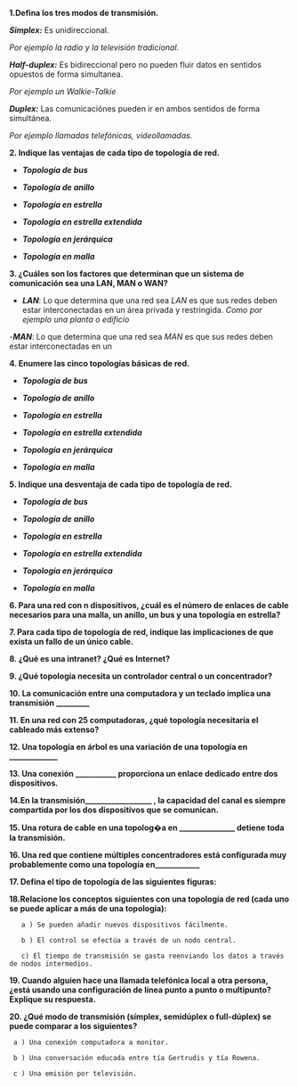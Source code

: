 **1.Defina los tres modos de transmisión.**

***Simplex:*** Es unidireccional. 

*Por ejemplo la radio y la televisión tradicional*.

***Half-duplex:*** Es bidireccional pero no pueden fluir datos en sentidos opuestos de forma simultanea. 

*Por ejemplo un Walkie-Talkie*

***Duplex:*** Las comunicaciónes pueden ir en ambos sentidos de forma simultánea. 

*Por ejemplo llamadas telefónicas, videollamadas.*

**2. Indique las ventajas de cada tipo de topología de red.**

- ***Topología de bus***

- ***Topología de anillo***

- ***Topología en estrella***

- ***Topología en estrella extendida***

- ***Topología en jerárquica***

- ***Topología en malla***



**3. ¿Cuáles son los factores que determinan que un sistema de comunicación sea una LAN, MAN o WAN?**

- ***LAN***: Lo que determina que una red sea *LAN* es que sus redes deben estar interconectadas en un área privada y restringida. *Como por ejemplo una planta o edificio*

-***MAN***: Lo que determina que una red sea *MAN* es que sus redes deben estar interconectadas en un


**4. Enumere las cinco topologías básicas de red.**

- ***Topología de bus***

- ***Topología de anillo***

- ***Topología en estrella***

- ***Topología en estrella extendida***

- ***Topología en jerárquica***

- ***Topología en malla***

**5. Indique una desventaja de cada tipo de topología de red.**

- ***Topología de bus***

- ***Topología de anillo***

- ***Topología en estrella***

- ***Topología en estrella extendida***

- ***Topología en jerárquica***

- ***Topología en malla***


**6. Para una red con n dispositivos, ¿cuál es el número de enlaces de cable necesarios para una malla, un anillo, un bus y una topología en estrella?**

**7. Para cada tipo de topología de red, indique las implicaciones de que exista un fallo de un único cable.**

**8. ¿Qué es una intranet? ¿Qué es Internet?**

**9. ¿Qué topología necesita un controlador central o un concentrador?**

**10. La comunicación entre una computadora y un teclado implica una transmisión _________**

**11. En una red con 25 computadoras, ¿qué topología necesitaría el cableado más extenso?**

**12. Una topología en árbol es una variación de una topología en _____________**

**13. Una conexión ___________   proporciona un enlace dedicado entre dos dispositivos.**

**14.En la transmisión__________________   , la capacidad del canal es siempre compartida por los dos dispositivos que se comunican.**

**15. Una rotura de cable en una topolog�a en _______________   detiene toda la transmisión.**

**16. Una red que contiene múltiples concentradores está configurada muy probablemente como una topología en____________**

**17. Defina el tipo de topología de las siguientes figuras:**

**18.Relacione los conceptos siguientes con una topología de red (cada uno se puede aplicar a más de una topología):**

       a ) Se pueden añadir nuevos dispositivos fácilmente.

       b ) El control se efectúa a través de un nodo central.

       c) El tiempo de transmisión se gasta reenviando los datos a través de nodos intermedios.

**19. Cuando alguien hace una llamada telefónica local a otra persona, ¿está usando una configuración de línea punto a punto o multipunto? Explique su respuesta.**

**20. ¿Qué modo de transmisión (símplex, semidúplex o full-dúplex) se puede comparar a los siguientes?**

     a ) Una conexión computadora a monitor.

     b ) Una conversación educada entre tía Gertrudis y tía Rowena. 

     c ) Una emisión por televisión.